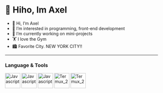 # 👋 Hiho, Im Axel

- 👋 Hi, I’m Axel
- 👀 I’m interested in programming, front-end development 
- 🌱 I’m currently working on mini-projects
- 🏋 I love the Gym 
- 🏙 Favorite City. NEW YORK CITY!!
---
### Language & Tools
<img src="https://www.freepnglogos.com/uploads/javascript-png/javascript-vector-logo-yellow-png-transparent-javascript-vector-12.png" alt="Javascript" width="50px">  <img src="https://www.pngall.com/wp-content/uploads/5/Python-PNG.png" alt="Javascript" width="50px">  <img src="https://cdn-icons-png.flaticon.com/512/25/25231.png" alt="Javascript" width="50px"> <img src="https://upload.wikimedia.org/wikipedia/commons/f/f3/Termux_2.png" alt="Termux_2" width="50px">  <img src="https://code.visualstudio.com/assets/images/code-stable.png" alt="Termux_2" width="50px">

